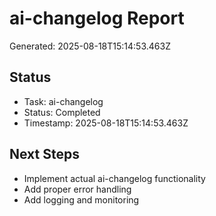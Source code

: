 # ai-changelog Report

Generated: 2025-08-18T15:14:53.463Z

## Status
- Task: ai-changelog
- Status: Completed
- Timestamp: 2025-08-18T15:14:53.463Z

## Next Steps
- Implement actual ai-changelog functionality
- Add proper error handling
- Add logging and monitoring

